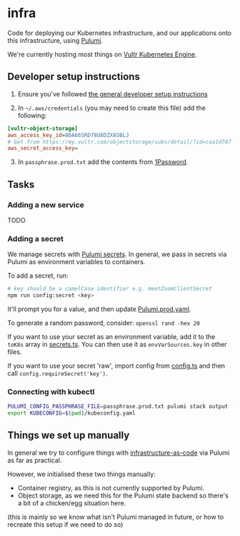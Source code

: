 # infra

Code for deploying our Kubernetes infrastructure, and our applications onto this infrastructure, using [Pulumi](https://www.pulumi.com/).

We're currently hosting most things on [Vultr Kubernetes Engine](https://www.vultr.com/kubernetes/).

## Developer setup instructions

1. Ensure you've followed [the general developer setup instructions](../../README.md#developer-setup-instructions)

2. In `~/.aws/credentials` (you may need to create this file) add the following:

```ini
[vultr-object-storage]
aws_access_key_id=80A66SRD78U8DZX8SBLJ
# Get from https://my.vultr.com/objectstorage/subs/detail/?id=caa1d747-4302-4b90-b8dd-aca9d9de1a1f#overview
aws_secret_access_key=
```

3. In `passphrase.prod.txt` add the contents from [1Password](https://start.1password.com/open/i?a=HTUBIRRURRGNNAKFHX5DU3YWRI&v=j3reqistnwqma7zpy5lzdnwvpi&i=fvtnqvlv5mvrer7o5zm4iijsga&h=bluedotimpact.1password.com).

## Tasks

### Adding a new service

TODO

### Adding a secret

We manage secrets with [Pulumi secrets](https://www.pulumi.com/learn/building-with-pulumi/secrets/). In general, we pass in secrets via Pulumi as environment variables to containers.

To add a secret, run:

```bash
# key should be a camelCase identifier e.g. meetZoomClientSecret
npm run config:secret <key>
```

It'll prompt you for a value, and then update [Pulumi.prod.yaml](./Pulumi.prod.yaml).

To generate a random password, consider: `openssl rand -hex 20`

If you want to use your secret as an environment variable, add it to the `toK8s` array in [secrets.ts](./src/k8s/secrets.ts). You can then use it as `envVarSources.key` in other files.

If you want to use your secret 'raw', import config from [config.ts](./src/config.ts) and then call `config.requireSecret('key')`.

### Connecting with kubectl

```bash
PULUMI_CONFIG_PASSPHRASE_FILE=passphrase.prod.txt pulumi stack output --show-secrets k8sConfig > kubeconfig.yaml
export KUBECONFIG=$(pwd)/kubeconfig.yaml
```

## Things we set up manually

In general we try to configure things with [infrastructure-as-code](https://en.wikipedia.org/wiki/Infrastructure_as_code) via Pulumi as far as practical.

However, we initialised these two things manually:
- Container registry, as this is not currently supported by Pulumi.
- Object storage, as we need this for the Pulumi state backend so there's a bit of a chicken/egg situation here.

(this is mainly so we know what isn't Pulumi managed in future, or how to recreate this setup if we need to do so)
